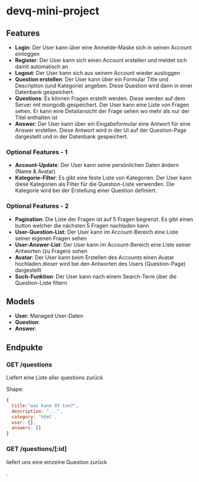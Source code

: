 # devq-mini-project

## Features


- **Login**: Der User kann über eine Anmelde-Maske sich in seinen Account einloggen
- **Register**: Der User kann sich einen Account erstellen und meldet sich damit automatisch an
- **Logout**: Der User kann sich aus seinem Account wieder ausloggen
- **Question erstellen**: Der User kann über ein Formular Title und Description (und Kategorie) angeben. Diese Question wird dann in einer Datenbank gespeichert.
- **Questions**: Es können Fragen erstellt werden. Diese werden auf dem Server mit mongodb gespeichert. Der User kann eine Liste von Fragen sehen. Er kann eine Detailansicht der Frage sehen wo mehr als nur der Titel enthalten ist
- **Answer**: Der User kann über ein Eingabeformular eine Antwort für eine Answer erstellen. Diese Antwort wird in der UI auf der Question-Page dargestellt und in der Datenbank gespeichert.

### Optional Features - 1


- **Account-Update**: Der User kann seine persönlichen Daten ändern (Name & Avatar)
- **Kategorie-Filter**: Es gibt eine feste Liste von Kategorien. Der User kann diese Kategorien als Filter für die Question-Liste verwenden. Die Kategorie wird bei der Erstellung einer Question definiert.


### Optional Features - 2

- **Pagination**: Die Liste der Fragen ist auf 5 Fragen begrenzt. Es gibt einen button welcher die nächsten 5 Fragen nachladen kann
- **User-Question-List**: Der User kann im Account-Bereich eine Liste seiner eigenen Fragen sehen
- **User-Answer-List**: Der User kann im Account-Bereich eine Liste seiner Antworten (zu Fragen) sehen
- **Avatar**: Der User kann beim Erstellen des Accounts einen Avatar hochladen.dieser wird bei den Antworten des Users (Question-Page) dargestellt
- **Such-Funktion**: Der User kann nach einem Search-Term über die Question-Liste filtern


## Models


- **User**: Managed User-Daten
- **Question**:
- **Answer**:


## Endpukte

### GET /questions

Liefert eine Liste aller questions zurück

Shape:
```javascript
{
  title:"was kann XY tun?",
  description: "...",
  category: 'html',
  user: {},
  answers: []
}

```

### GET /questions/[:id]

liefert uns eine einzelne Question zurück










.






